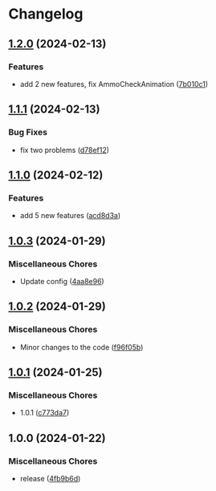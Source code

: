 # Changelog

## [1.2.0](https://github.com/Hypick122/BetterShotgun/compare/v1.1.1...v1.2.0) (2024-02-13)


### Features

* add 2 new features, fix AmmoCheckAnimation ([7b010c1](https://github.com/Hypick122/BetterShotgun/commit/7b010c18ae31d2b0c177c9bca170c6c4e6a27467))

## [1.1.1](https://github.com/Hypick122/BetterShotgun/compare/v1.1.0...v1.1.1) (2024-02-13)


### Bug Fixes

* fix two problems ([d78ef12](https://github.com/Hypick122/BetterShotgun/commit/d78ef1249c18c95a8d66f1a4cb75b5acd51f388a))

## [1.1.0](https://github.com/Hypick122/BetterShotgun/compare/v1.0.3...v1.1.0) (2024-02-12)


### Features

* add 5 new features ([acd8d3a](https://github.com/Hypick122/BetterShotgun/commit/acd8d3a1319e280b597023e2e69c3802aed67dfc))

## [1.0.3](https://github.com/Hypick122/BetterShotgun/compare/v1.0.2...v1.0.3) (2024-01-29)


### Miscellaneous Chores

* Update config ([4aa8e96](https://github.com/Hypick122/BetterShotgun/commit/4aa8e963dad6d76a60ccbbb1d0e1ab2d1b9d6a3e))

## [1.0.2](https://github.com/Hypick122/BetterShotgun/compare/v1.0.1...v1.0.2) (2024-01-29)


### Miscellaneous Chores

* Minor changes to the code ([f96f05b](https://github.com/Hypick122/BetterShotgun/commit/f96f05b9ceeccac01f6912f6731790605f55c507))

## [1.0.1](https://github.com/Hypick122/BetterShotgun/compare/v1.0.0...v1.0.1) (2024-01-25)


### Miscellaneous Chores

* 1.0.1 ([c773da7](https://github.com/Hypick122/BetterShotgun/commit/c773da7ca42634a7c95addc597cefcf157c21588))

## 1.0.0 (2024-01-22)


### Miscellaneous Chores

* release ([4fb9b6d](https://github.com/Hypick122/BetterShotgun/commit/4fb9b6d1e632651fa9c1dceb8abd329ba81a1833))
